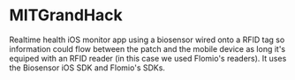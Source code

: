 # MITGrandHack

Realtime health iOS monitor app using a biosensor wired onto a RFID tag so information could flow between the patch and 
the mobile device as long it's equiped with an RFID reader (in this case we used Flomio's readers). It uses the Biosensor 
iOS SDK and Flomio's SDKs.
